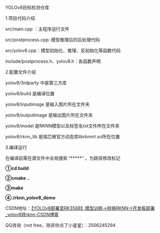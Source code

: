 YOLOv8目标检测仓库

1.项目代码介绍

src/main.cpp ：主程序运行文件

src/postprocess.cpp: 模型推理后的后处理代码

src/yolov8.cpp：模型初始化、推理、反初始化等函数代码

include/postprocess.h、yolov8.h：各函数声明

2.配置文件介绍

yolov8/3rdparty 中是第三方库

yolov8/build 是编译位置

yolov8/inputimage 是输入图片所在文件夹

yolov8/outputimage 是输出图片所在文件夹

yolov8/model 是RKNN模型以及标签名txt文件所在文件夹

yolov8/rknn_lib 是瑞芯微官方动态库librknnrt.so所在位置

3.编译运行

在编译前需在源文件中全局搜索 “*****” ，为路径修改标记

**①cd build**

**②cmake ..**

**③make**

**④./rknn_yolov8_demo**





CSDN地址：[【YOLOv8部署至RK3588】模型训练→转换RKNN→开发板部署_yolov8转rknn-CSDN博客](https://blog.csdn.net/A_l_b_ert/article/details/141610417?spm=1001.2014.3001.5502)

QQ咨询（not free，除非你点了小星星）：2506245294
